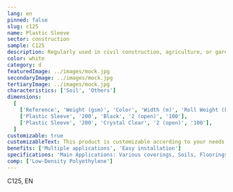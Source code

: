 ```yaml
---
lang: en
pinned: false
slug: c125
name: Plastic Sleeve
sector: construction
sample: C125
description: Regularly used in civil construction, agriculture, or gardening. The plastic sleeve can be applied as wall protection or to cover products that need to be kept dry and protected from moisture, or even in flooring applications.
color: white
category: d
featuredImage: ../images/mock.jpg
secondaryImage: ../images/mock.jpg
tertiaryImage: ../images/mock.jpg
characteristics: ['Soil', 'Others']
dimensions:
  [
    ['Reference', 'Weight (gsm)', 'Color', 'Width (m)', 'Roll Weight (kg)'],
    ['Plastic Sleeve', '200', 'Black', '2 (open)', '100'],
    ['Plastic Sleeve', '200', 'Crystal Clear', '2 (open)', '100'],
  ]
customizable: true
customizableText: This product is customizable according to your needs. Contact us for more information.
benefits: ['Multiple applications', 'Easy installation']
specifications: 'Main Applications: Various coverings, Soils, Floorings, Protection'
comp: ['Low-Density Polyethylene']
---
```


C125, EN
